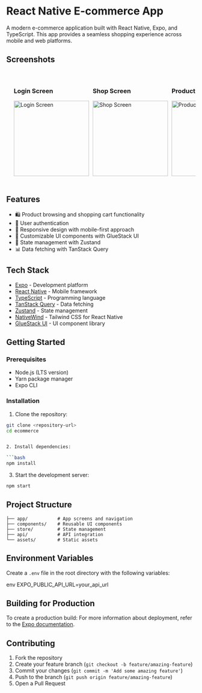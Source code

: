# React Native E-commerce App

A modern e-commerce application built with React Native, Expo, and TypeScript. This app provides a seamless shopping experience across mobile and web platforms.

## Screenshots

<div style="display: flex; flex-direction: row; gap: 10px; overflow-x: auto; padding: 20px;">
    <div>
        <h3>Login Screen</h3>
        <img src="https://res.cloudinary.com/drzv3bviq/image/upload/v1734372553/kn9ygpefcms3jwgecehp.png" width="200" alt="Login Screen">
    </div>
    <div>
        <h3>Shop Screen</h3>
        <img src="https://res.cloudinary.com/drzv3bviq/image/upload/v1734372554/vx6nirmnnybglbztaxrd.png" width="200" alt="Shop Screen">
    </div>
    <div>
        <h3>Product Screen</h3>
        <img src="https://res.cloudinary.com/drzv3bviq/image/upload/v1734372553/zmb09s0pef8bhw1ylxxo.png" width="200" alt="Product Screen">
    </div>
    <div>
        <h3>Cart Screen</h3>
        <img src="https://res.cloudinary.com/drzv3bviq/image/upload/v1734372554/idudnrpnf84dwgy6btfb.png" width="200" alt="Cart Screen">
    </div>
</div>

## Features

- 🛍️ Product browsing and shopping cart functionality
- 🔐 User authentication
- 📱 Responsive design with mobile-first approach
- 🎨 Customizable UI components with GlueStack UI
- 🔄 State management with Zustand
- 📊 Data fetching with TanStack Query

## Tech Stack

- [Expo](https://expo.dev/) - Development platform
- [React Native](https://reactnative.dev/) - Mobile framework
- [TypeScript](https://www.typescriptlang.org/) - Programming language
- [TanStack Query](https://tanstack.com/query) - Data fetching
- [Zustand](https://zustand-demo.pmnd.rs/) - State management
- [NativeWind](https://www.nativewind.dev/) - Tailwind CSS for React Native
- [GlueStack UI](https://gluestack.io/) - UI component library

## Getting Started

### Prerequisites

- Node.js (LTS version)
- Yarn package manager
- Expo CLI

### Installation

1. Clone the repository:

````bash
git clone <repository-url>
cd ecommerce


2. Install dependencies:

```bash
npm install
````

3. Start the development server:

```bash
npm start
```

## Project Structure

```text
├── app/           # App screens and navigation
├── components/    # Reusable UI components
├── store/         # State management
├── api/           # API integration
└── assets/        # Static assets
```

## Environment Variables

Create a `.env` file in the root directory with the following variables:

env
EXPO_PUBLIC_API_URL=your_api_url

## Building for Production

To create a production build:
For more information about deployment, refer to the [Expo documentation](https://docs.expo.dev/build/introduction/).

## Contributing

1. Fork the repository
2. Create your feature branch (`git checkout -b feature/amazing-feature`)
3. Commit your changes (`git commit -m 'Add some amazing feature'`)
4. Push to the branch (`git push origin feature/amazing-feature`)
5. Open a Pull Request
